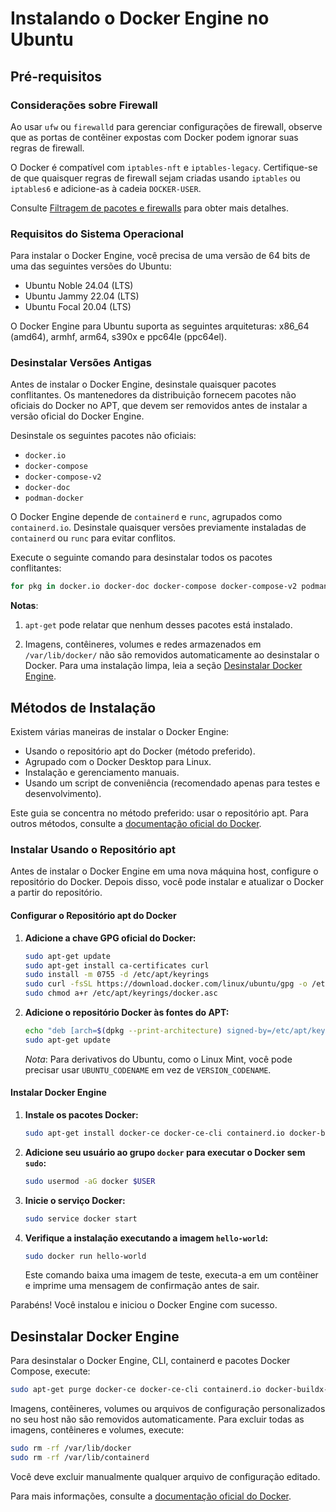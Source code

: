 # Instalando o Docker Engine no Ubuntu

## Pré-requisitos

### Considerações sobre Firewall

Ao usar `ufw` ou `firewalld` para gerenciar configurações de firewall, observe que as portas de contêiner expostas com Docker podem ignorar suas regras de firewall.

O Docker é compatível com `iptables-nft` e `iptables-legacy`. Certifique-se de que quaisquer regras de firewall sejam criadas usando `iptables` ou `iptables6` e adicione-as à cadeia `DOCKER-USER`.

Consulte [Filtragem de pacotes e firewalls](https://docs.docker.com/network/iptables/#docker-and-ip-filtering) para obter mais detalhes.

### Requisitos do Sistema Operacional

Para instalar o Docker Engine, você precisa de uma versão de 64 bits de uma das seguintes versões do Ubuntu:

- Ubuntu Noble 24.04 (LTS)
- Ubuntu Jammy 22.04 (LTS)
- Ubuntu Focal 20.04 (LTS)

O Docker Engine para Ubuntu suporta as seguintes arquiteturas: x86_64 (amd64), armhf, arm64, s390x e ppc64le (ppc64el).

### Desinstalar Versões Antigas

Antes de instalar o Docker Engine, desinstale quaisquer pacotes conflitantes. Os mantenedores da distribuição fornecem pacotes não oficiais do Docker no APT, que devem ser removidos antes de instalar a versão oficial do Docker Engine.

Desinstale os seguintes pacotes não oficiais:

- `docker.io`
- `docker-compose`
- `docker-compose-v2`
- `docker-doc`
- `podman-docker`

O Docker Engine depende de `containerd` e `runc`, agrupados como `containerd.io`. Desinstale quaisquer versões previamente instaladas de `containerd` ou `runc` para evitar conflitos.

Execute o seguinte comando para desinstalar todos os pacotes conflitantes:

```sh
for pkg in docker.io docker-doc docker-compose docker-compose-v2 podman-docker containerd runc; do sudo apt-get remove $pkg; done
```

**Notas**:

1. `apt-get` pode relatar que nenhum desses pacotes está instalado.

2. Imagens, contêineres, volumes e redes armazenados em `/var/lib/docker/` não são removidos automaticamente ao desinstalar o Docker. Para uma instalação limpa, leia a seção [Desinstalar Docker Engine](#desinstalar-docker-engine).

## Métodos de Instalação

Existem várias maneiras de instalar o Docker Engine:

- Usando o repositório apt do Docker (método preferido).
- Agrupado com o Docker Desktop para Linux.
- Instalação e gerenciamento manuais.
- Usando um script de conveniência (recomendado apenas para testes e desenvolvimento).

Este guia se concentra no método preferido: usar o repositório apt. Para outros métodos, consulte a [documentação oficial do Docker](https://docs.docker.com/engine/install).

### Instalar Usando o Repositório apt

Antes de instalar o Docker Engine em uma nova máquina host, configure o repositório do Docker. Depois disso, você pode instalar e atualizar o Docker a partir do repositório.

#### Configurar o Repositório apt do Docker

1. **Adicione a chave GPG oficial do Docker:**

    ```sh
    sudo apt-get update
    sudo apt-get install ca-certificates curl
    sudo install -m 0755 -d /etc/apt/keyrings
    sudo curl -fsSL https://download.docker.com/linux/ubuntu/gpg -o /etc/apt/keyrings/docker.asc
    sudo chmod a+r /etc/apt/keyrings/docker.asc
    ```

2. **Adicione o repositório Docker às fontes do APT:**

    ```sh
    echo "deb [arch=$(dpkg --print-architecture) signed-by=/etc/apt/keyrings/docker.asc] https://download.docker.com/linux/ubuntu     $(. /etc/os-release && echo "$VERSION_CODENAME") stable" |     sudo tee /etc/apt/sources.list.d/docker.list > /dev/null
    sudo apt-get update
    ```

    *Nota*: Para derivativos do Ubuntu, como o Linux Mint, você pode precisar usar `UBUNTU_CODENAME` em vez de `VERSION_CODENAME`.

#### Instalar Docker Engine

1. **Instale os pacotes Docker:**

    ```sh
    sudo apt-get install docker-ce docker-ce-cli containerd.io docker-buildx-plugin docker-compose-plugin
    ```

2. **Adicione seu usuário ao grupo `docker` para executar o Docker sem `sudo`:**

    ```sh
    sudo usermod -aG docker $USER
    ```

3. **Inicie o serviço Docker:**

    ```sh
    sudo service docker start
    ```

4. **Verifique a instalação executando a imagem `hello-world`:**

    ```sh
    sudo docker run hello-world
    ```

    Este comando baixa uma imagem de teste, executa-a em um contêiner e imprime uma mensagem de confirmação antes de sair.

Parabéns! Você instalou e iniciou o Docker Engine com sucesso.

## Desinstalar Docker Engine

Para desinstalar o Docker Engine, CLI, containerd e pacotes Docker Compose, execute:

```sh
sudo apt-get purge docker-ce docker-ce-cli containerd.io docker-buildx-plugin docker-compose-plugin docker-ce-rootless-extras
```

Imagens, contêineres, volumes ou arquivos de configuração personalizados no seu host não são removidos automaticamente. Para excluir todas as imagens, contêineres e volumes, execute:

```sh
sudo rm -rf /var/lib/docker
sudo rm -rf /var/lib/containerd
```

Você deve excluir manualmente qualquer arquivo de configuração editado.

Para mais informações, consulte a [documentação oficial do Docker](https://docs.docker.com/engine/install).
